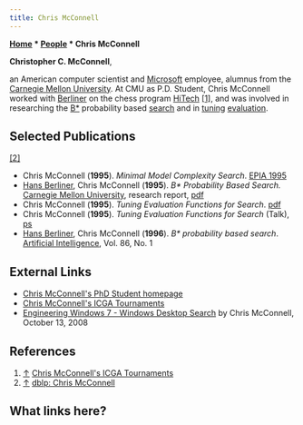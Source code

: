 ```yaml
---
title: Chris McConnell
---
```

**[Home](Home "Home") * [People](People "People") * Chris McConnell**

**Christopher C. McConnell**,

an American computer scientist and [Microsoft](Microsoft "Microsoft") employee, alumnus from the [Carnegie Mellon University](Carnegie_Mellon_University "Carnegie Mellon University").
At CMU as P.D. Student, Chris McConnell worked with [Berliner](Hans_Berliner "Hans Berliner") on the chess program [HiTech](HiTech "HiTech") <a id="cite-note-1" href="#cite-ref-1">[1]</a>, and was involved in researching the [B\*](B* "B*") probability based [search](Search "Search") and in [tuning](Automated_Tuning "Automated Tuning") [evaluation](Evaluation "Evaluation").

## Selected Publications

<a id="cite-note-2" href="#cite-ref-2">[2]</a>

- Chris McConnell (**1995**). *Minimal Model Complexity Search*. [EPIA 1995](https://dblp.uni-trier.de/db/conf/epia/epia95.html)
- [Hans Berliner](Hans_Berliner "Hans Berliner"), Chris McConnell (**1995**). *B\* Probability Based Search.* [Carnegie Mellon University](Carnegie_Mellon_University "Carnegie Mellon University"), research report, [pdf](https://pdfs.semanticscholar.org/95c8/569d34c3b7bc94f98b159825bd66a8b5e75d.pdf)
- Chris McConnell (**1995**). *Tuning Evaluation Functions for Search*. [pdf](http://citeseerx.ist.psu.edu/viewdoc/download;jsessionid=9B2A0CCA8B1AFB594A879799D974111A?doi=10.1.1.53.9742&rep=rep1&type=pdf)
- Chris McConnell (**1995**). *Tuning Evaluation Functions for Search* (Talk), [ps](http://www.cs.cmu.edu/afs/cs.cmu.edu/user/ccm/www/talks/tune.ps)
- [Hans Berliner](Hans_Berliner "Hans Berliner"), Chris McConnell (**1996**). *B\* probability based search*. [Artificial Intelligence](https://en.wikipedia.org/wiki/Artificial_Intelligence_%28journal%29), Vol. 86, No. 1

## External Links

- [Chris McConnell's PhD Student homepage](http://www.cs.cmu.edu/afs/cs.cmu.edu/user/ccm/www/home.html)
- [Chris McConnell's ICGA Tournaments](https://www.game-ai-forum.org/icga-tournaments/person.php?id=195)
- [Engineering Windows 7 - Windows Desktop Search](https://blogs.msdn.microsoft.com/e7/2008/10/13/windows-desktop-search/) by Chris McConnell, October 13, 2008

## References

1. <a id="cite-ref-1" href="#cite-note-1">↑</a> [Chris McConnell's ICGA Tournaments](https://www.game-ai-forum.org/icga-tournaments/person.php?id=195)
1. <a id="cite-ref-2" href="#cite-note-2">↑</a> [dblp: Chris McConnell](https://dblp.uni-trier.de/pers/hd/m/McConnell:Chris.html)

## What links here?

